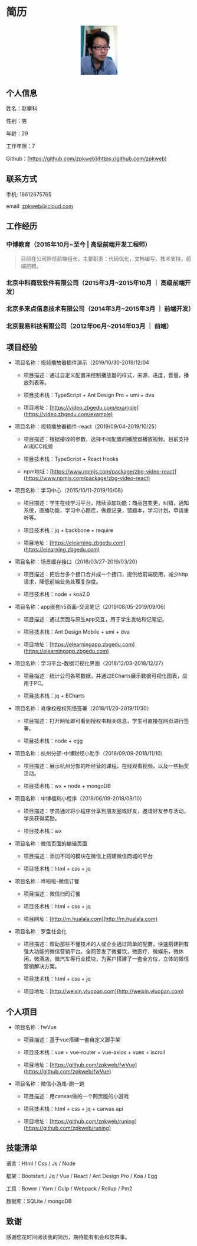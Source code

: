 # 简历

<p align="center">
  <a href="https://github.com/zpkweb">
    <img width="100" src="avatar.jpeg">
  </a>
</p>

## 个人信息

  姓名：赵攀科

  性别：男

  年龄：29

  工作年限：7

  Github：[https://github.com/zpkweb](https://github.com/zpkweb)

## 联系方式

  手机: 18612875765

  email: zpkweb@icloud.com

## 工作经历

### 中博教育（2015年10月~至今 | 高级前端开发工程师）

> 目前在公司担任前端组长，主要职责：代码优化，文档编写，技术支持，前端招聘。

### 北京中科商软软件有限公司（2015年3月~2015年10月 ｜ 高级前端开发）

### 北京多来点信息技术有限公司（2014年3月~2015年3月 ｜ 前端开发）

### 北京我易科技有限公司（2012年06月~2014年03月 ｜ 前端）

## 项目经验

- 项目名称：视频播放器插件演示（2019/10/30-2019/12/04

  - 项目描述：通过自定义配置来控制播放器的样式，来源，进度，音量，播放列表等。

  - 项目技术栈：TypeScript + Ant Design Pro + umi + dva

  - 项目地址：[https://video.zbgedu.com/example](https://video.zbgedu.com/example)
  
- 项目名称：视频播放器插件-react（2019/09/04-2019/10/25）

  - 项目描述：根据接收的参数，选择不同配置的播放器播放视频。目前支持Ali和CC视频

  - 项目技术栈：TypeScript + React Hooks

  - npm地址：[https://www.npmjs.com/package/zbg-video-react](https://www.npmjs.com/package/zbg-video-react)
  
- 项目名称：学习中心（2015/10/11-2019/10/08）
  
  - 项目描述：学生在线学习平台，陆续添加功能：商品包变更，纠错，通知系统，直播功能，学习中心题库，做题记录，错题本，学习计划，申请重听等。
  
  - 项目技术栈：jq + backbone + require
  
  - 项目地址：[https://elearning.zbgedu.com](https://elearning.zbgedu.com)

- 项目名称：场景缓存接口（2018/03/27-2019/03/20）
  
  - 项目描述：把后台多个接口合并成一个接口，提供给前端使用，减少http请求，降低前端业务处理复杂度。
  
  - 项目技术栈：node + koa2.0

- 项目名称：app嵌套h5页面-交流笔记（2019/08/05-2019/09/06）

  - 项目描述：通过页面与原生app交互，用于学生发帖和记笔记。

  - 项目技术栈：Ant Design Mobile + umi + dva

  - 项目地址：[https://elearningapp.zbgedu.com](https://elearningapp.zbgedu.com)

- 项目名称：学习平台-数据可视化界面（2018/12/03-2018/12/27）

  - 项目描述：统计公司各项数据，并通过ECharts展示数据可视化图表，应用于PC。

  - 项目技术栈：jq + ECharts

- 项目名称：肖像权授权网络签署（2018/11/20-2019/11/30）

  - 项目描述：打开网址即可看到授权书相关信息，学生可直接在网页进行签署。

  - 项目技术栈：node + egg

- 项目名称：杭州分部-中博财经小助手（2018/09/09-2018/11/10）
  
  - 项目描述：展示杭州分部的所经营的课程，在线观看视频，以及一些抽奖活动。
  
  - 项目技术栈：wx + node + mongoDB

- 项目名称：中博福利小程序（2018/06/09-2018/08/10）
  
  - 项目描述：学员通过将小程序分享到朋友圈或好友，邀请好友参与活动，学员获得奖励。
  
  - 项目技术栈：wx
  
- 项目名称：微信页面的编辑页面

  - 项目描述：添加不同的模块在微信上搭建微信商城的平台

  - 项目技术栈：html + css + jq

- 项目名称：哗啦啦-微信订餐

  - 项目描述：微信扫码订餐

  - 项目技术栈：html + css + jq

  - 项目网址：[http://m.hualala.com](http://m.hualala.com)

- 项目名称：罗盘社会化

  - 项目描述：帮助那些不懂技术的人或企业通过简单的配置，快速搭建拥有强大功能的微信营销平台。全网首发了微餐饮，微医疗，微娱乐，微休闲，微酒店，微汽车等行业模块，为客户搭建了一套全方位，立体的微信营销解决方案。

  - 项目技术栈：html + css + jq

  - 项目地址：[http://weixin.vluopan.com](http://weixin.vluopan.com)

## 个人项目

- 项目名称：fwVue
  
  - 项目描述：基于vue搭建一套自定义脚手架
  
  - 项目技术栈：vue + vue-router + vue-axios + vuex + iscroll
  
  - 项目地址：[https://github.com/zpkweb/fwVue](https://github.com/zpkweb/fwVue)

- 项目名称：微信小游戏-跑一跑

  - 项目描述：用canvas做的一个网页版的小游戏
  
  - 项目技术栈：html + css + jq + canvas api
  
  - 项目地址：[https://github.com/zpkweb/runing](https://github.com/zpkweb/runing) 

## 技能清单
  
  语言：Html / Css / Js / Node
  
  框架：Bootstart / Jq / Vue / React / Ant Design Pro / Koa / Egg
  
  工具：Bower / Yarn / Gulp / Webpack / Rollup / Pm2
  
  数据库：SQLite / mongoDB

## 致谢

  感谢您花时间阅读我的简历，期待能有机会和您共事。

